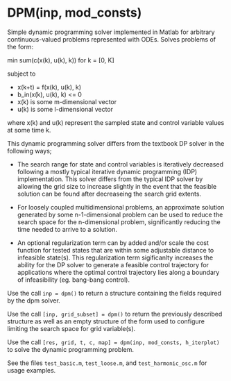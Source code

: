 # DPM(inp, mod_consts)
Simple dynamic programming solver implemented in Matlab for arbitrary continuous-valued problems represented with ODEs. Solves problems of the form:

min sum(c(x(k), u(k), k)) for k = [0, K]

subject to

* x(k+t) = f(x(k), u(k), k)
* b_in(x(k), u(k), k) <= 0
* x(k) is some m-dimensional vector
* u(k) is some l-dimensional vector

where x(k) and u(k) represent the sampled state and control variable
values at some time k.

This dynamic programming solver differs from the textbook DP solver in
the following ways;
	
* The search range for state and control variables is iteratively
 decreased following a mostly typical iterative dynamic programming
 (IDP) implementation. This solver differs from the typical IDP solver
 by allowing the grid size to increase slightly in the event that the
 feasible solution can be found after decreaseing the search grid
 extents.
	
* For loosely coupled multidimensional problems, an approximate
 solution generated by some n-1-dimensional problem can be used to
 reduce the search space for the n-dimensional problem, significantly
 reducing the time needed to arrive to a solution.
	
* An optional regularization term can by added and/or scale the cost
 function for tested states that are within some adjustable distance
 to infeasible state(s). This regularization term sigificanlty increases
 the ability for the DP solver to generate a feasible control
 trajectory for applications where the optimal control trajectory lies
 along a boundary of infeasibility (eg. bang-bang control).

Use the call `inp = dpm()` to return a structure containing the fields
required by the dpm solver.

Use the call `[inp, grid_subset] = dpm()` to return the previously
described structure as well as an empty structure of the form used to
configure limiting the search space for grid variable(s).

Use the call `[res, grid, t, c, map] = dpm(inp, mod_consts, h_iterplot)`
to solve the dynamic programming problem.

See the files `test_basic.m`, `test_loose.m`, and `test_harmonic_osc.m` for usage examples.
